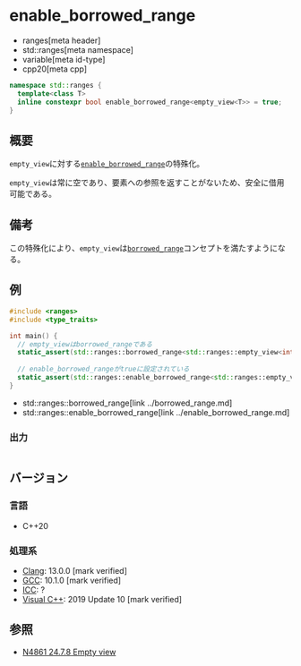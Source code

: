 # enable_borrowed_range
* ranges[meta header]
* std::ranges[meta namespace]
* variable[meta id-type]
* cpp20[meta cpp]

```cpp
namespace std::ranges {
  template<class T>
  inline constexpr bool enable_borrowed_range<empty_view<T>> = true;
}
```

## 概要

`empty_view`に対する[`enable_borrowed_range`](../enable_borrowed_range.md)の特殊化。

`empty_view`は常に空であり、要素への参照を返すことがないため、安全に借用可能である。

## 備考

この特殊化により、`empty_view`は[`borrowed_range`](../borrowed_range.md)コンセプトを満たすようになる。

## 例
```cpp example
#include <ranges>
#include <type_traits>

int main() {
  // empty_viewはborrowed_rangeである
  static_assert(std::ranges::borrowed_range<std::ranges::empty_view<int>>);
  
  // enable_borrowed_rangeがtrueに設定されている
  static_assert(std::ranges::enable_borrowed_range<std::ranges::empty_view<int>>);
}
```
* std::ranges::borrowed_range[link ../borrowed_range.md]
* std::ranges::enable_borrowed_range[link ../enable_borrowed_range.md]

### 出力
```
```

## バージョン
### 言語
- C++20

### 処理系
- [Clang](/implementation.md#clang): 13.0.0 [mark verified]
- [GCC](/implementation.md#gcc): 10.1.0 [mark verified]
- [ICC](/implementation.md#icc): ?
- [Visual C++](/implementation.md#visual_cpp): 2019 Update 10 [mark verified]

## 参照
- [N4861 24.7.8 Empty view](https://timsong-cpp.github.io/cppwp/n4861/range.empty)
